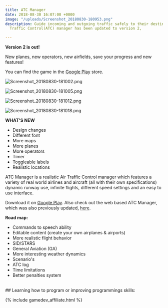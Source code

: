 ```yaml
---
title: ATC Manager
date: 2018-08-30 16:07:00 +0000
image: "/uploads/Screenshot_20180830-180953.png"
description: Guide incoming and outgoing traffic safely to their destination. Air
  Traffic Control(ATC) manager has been updated to version 2,

---
```

**Version 2 is out!**

New planes, new operators, new airfields, save your progress and new features!

You can find the game in the [Google Play](https://play.google.com/store/apps/details?id=com.EchoSierraStudio.ATCManager&hl=en_US) store.

![Screenshot_20180830-181002.png](/uploads/Screenshot_20180830-181002.png)

![Screenshot_20180830-181005.png](/uploads/Screenshot_20180830-181005.png)

![Screenshot_20180830-181012.png](/uploads/Screenshot_20180830-181012.png)

![Screenshot_20180830-181018.png](/uploads/Screenshot_20180830-181018.png)

**WHAT'S NEW**

* Design changes
* Different font
* More maps
* More planes
* More operators
* Timer
* Toggleable labels
* Realistic locations

ATC Manager is a realistic Air Traffic Control manager which features a variety of real world airlines and aircraft (all with their own specifications) dynamic runway use, infinite flights, different speed settings and an easy to use interface.

Download it on [Google Play](https://play.google.com/store/apps/details?id=com.EchoSierraStudio.ATCManager&hl=en_US). Also check out the web based ATC Manager, which was also previously updated, [here](https://esstudio.site/atc-manager-2/).

**Road map:**

* Commands to speech ability
* Editable content (create your own airplanes & airports)
* More realistic flight behavior
* SID/STARS
* General Aviation (GA)
* More interesting weather dynamics
* Scenario's
* ATC log
* Time limitations
* Better penalties system

<br>
## Learning how to program or improving programmings skills:

{% include gamedev_affiliate.html %}